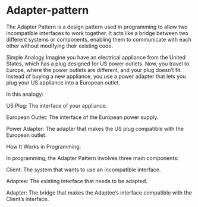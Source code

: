 # Adapter-pattern

The Adapter Pattern is a design pattern used in programming to allow two incompatible interfaces to work together. It acts like a bridge between two different systems or components, enabling them to communicate with each other without modifying their existing code.

Simple Analogy
Imagine you have an electrical appliance from the United States, which has a plug designed for US power outlets. Now, you travel to Europe, where the power outlets are different, and your plug doesn’t fit. Instead of buying a new appliance, you use a power adapter that lets you plug your US appliance into a European outlet.

In this analogy:

US Plug: The interface of your appliance.

European Outlet: The interface of the European power supply.

Power Adapter: The adapter that makes the US plug compatible with the European outlet.

How It Works in Programming:

In programming, the Adapter Pattern involves three main components:

Client: The system that wants to use an incompatible interface.

Adaptee: The existing interface that needs to be adapted.

Adapter: The bridge that makes the Adaptee’s interface compatible with the Client’s interface.


